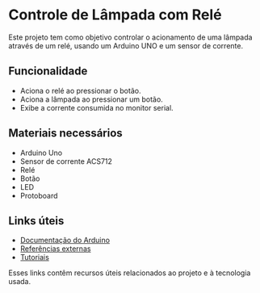 # Controle de Lâmpada com Relé

Este projeto tem como objetivo controlar o acionamento de uma lâmpada através de um relé, usando um Arduino UNO e um sensor de corrente.

## Funcionalidade

- Aciona o relé ao pressionar o botão.
- Aciona a lâmpada ao pressionar um botão.
- Exibe a corrente consumida no monitor serial.

## Materiais necessários

- Arduino Uno
- Sensor de corrente ACS712
- Relé
- Botão
- LED
- Protoboard

## Links úteis

- [Documentação do Arduino](./Links/Documentação.md)
- [Referências externas](./Links/Referências.md)
- [Tutoriais](./Links/Tutoriais.md)

Esses links contêm recursos úteis relacionados ao projeto e à tecnologia usada.
